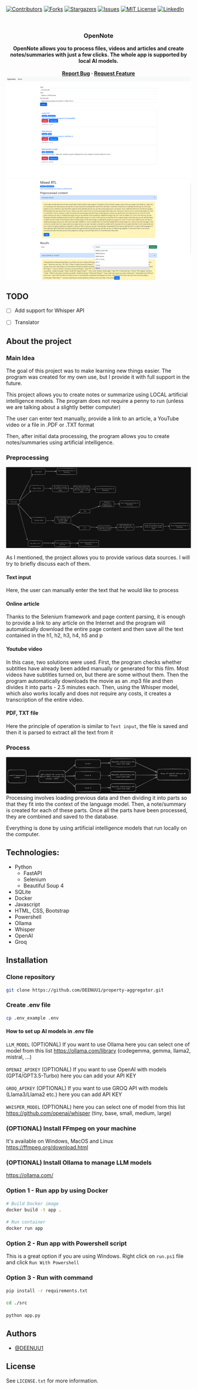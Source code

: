 [![Contributors][contributors-shield]][contributors-url]
[![Forks][forks-shield]][forks-url]
[![Stargazers][stars-shield]][stars-url]
[![Issues][issues-shield]][issues-url]
[![MIT License][license-shield]][license-url]
[![LinkedIn][linkedin-shield]][linkedin-url]



<br />
<div align="center">
  <h3 align="center">OpenNote</h3>
  <strong align="center">
    OpenNote allows you to process files, videos and articles and create notes/summaries with just a few clicks. The whole app is supported by local AI models.
    <br />
    <br />
    <a href="https://github.com/DEENUU1/OpenNote/issues">Report Bug</a>
    ·
    <a href="https://github.com/DEENUU1/OpenNote/issues">Request Feature</a>
  </strong>
</div>

<img src="assets/home.png" alt="home_page"/>
<img src="assets/results.png" alt="details_page"/>

## TODO
- [ ] Add support for Whisper API 
- [ ] Translator


## About the project

### Main Idea 
The goal of this project was to make learning new things easier. The program was created for my own use, but I provide it with full support in the future.

This project allows you to create notes or summarize using LOCAL artificial intelligence models. The program does not require a penny to run (unless we are talking about a slightly better computer)

The user can enter text manually, provide a link to an article, a YouTube video or a file in .PDF or .TXT format

Then, after initial data processing, the program allows you to create notes/summaries using artificial intelligence.

### Preprocessing
<img src="assets/preprocess.png" alt="preprocess_architecture"/>

As I mentioned, the project allows you to provide various data sources. I will try to briefly discuss each of them.

#### Text input
Here, the user can manually enter the text that he would like to process

#### Online article
Thanks to the Selenium framework and page content parsing, it is enough to provide a link to any article on the Internet and the program will automatically download the entire page content and then save all the text contained in the h1, h2, h3, h4, h5 and p

#### Youtube video
In this case, two solutions were used.
First, the program checks whether subtitles have already been added manually or generated for this film. Most videos have subtitles turned on, but there are some without them. Then the program automatically downloads the movie as an .mp3 file and then divides it into parts - 2.5 minutes each.
Then, using the Whisper model, which also works locally and does not require any costs, it creates a transcription of the entire video.

#### PDF, TXT file
Here the principle of operation is similar to `Text input`, the file is saved and then it is parsed to extract all the text from it

### Process
<img src="assets/process.png" alt="process_architecture"/>
Processing involves loading previous data and then dividing it into parts so that they fit into the context of the language model. Then, a note/summary is created for each of these parts.
Once all the parts have been processed, they are combined and saved to the database.

Everything is done by using artificial intelligence models that run locally on the computer.

## Technologies:
- Python
    - FastAPI
    - Selenium
    - Beautiful Soup 4
- SQLite
- Docker
- Javascript
- HTML, CSS, Bootstrap
- Powershell
- Ollama
- Whisper 
- OpenAI
- Groq

## Installation

### Clone repository
```bash
git clone https://github.com/DEENUU1/property-aggregator.git
```

### Create .env file
```bash
cp .env_example .env
```

#### How to set up AI models in .env file
`LLM_MODEL` (OPTIONAL) If you want to use Ollama here you can select one of model from this list https://ollama.com/library (codegemma, gemma, llama2, mistral, ...) <br><br>
`OPENAI_APIKEY` (OPTIONAL) If you want to use OpenAI with models (GPT4/GPT3.5-Turbo) here you can add your API KEY <br><br>
`GROQ_APIKEY` (OPTIONAL) If you want to use GROQ API with models (Llama3/Llama2 etc.) here you can add API KEY <br><br>
`WHISPER_MODEL` (OPTIONAL)  here you can select one of model from this list https://github.com/openai/whisper (tiny, base, small, medium, large) <br>

### (OPTIONAL)  Install FFmpeg on your machine
It's available on Windows, MacOS and Linux
https://ffmpeg.org/download.html

### (OPTIONAL)  Install Ollama to manage LLM models
https://ollama.com/


### Option 1 - Run app by using Docker
```bash
# Build Docker image
docker build -t app .

# Run container
docker run app
```

### Option 2 - Run app with Powershell script
This is a great option if you are using Windows.
Right click on `run.ps1` file and click `Run With Powershell`


### Option 3 - Run with command 
```bash
pip install -r requirements.txt

cd ./src

python app.py
```

## Authors

- [@DEENUU1](https://www.github.com/DEENUU1)

<!-- LICENSE -->

## License

See `LICENSE.txt` for more information.


<!-- MARKDOWN LINKS & IMAGES -->
<!-- https://www.markdownguide.org/basic-syntax/#reference-style-links -->

[contributors-shield]: https://img.shields.io/github/contributors/DEENUU1/OpenNote.svg?style=for-the-badge

[contributors-url]: https://github.com/DEENUU1/OpenNote/graphs/contributors

[forks-shield]: https://img.shields.io/github/forks/DEENUU1/OpenNote.svg?style=for-the-badge

[forks-url]: https://github.com/DEENUU1/OpenNote/network/members

[stars-shield]: https://img.shields.io/github/stars/DEENUU1/OpenNote.svg?style=for-the-badge

[stars-url]: https://github.com/DEENUU1/OpenNote/stargazers

[issues-shield]: https://img.shields.io/github/issues/DEENUU1/OpenNote.svg?style=for-the-badge

[issues-url]: https://github.com/DEENUU1/OpenNote/issues

[license-shield]: https://img.shields.io/github/license/DEENUU1/OpenNote.svg?style=for-the-badge

[license-url]: https://github.com/DEENUU1/OpenNote/blob/master/LICENSE.txt

[linkedin-shield]: https://img.shields.io/badge/-LinkedIn-black.svg?style=for-the-badge&logo=linkedin&colorB=555

[linkedin-url]: https://linkedin.com/in/kacper-wlodarczyk

[basic]: https://github.com/DEENUU1/OpenNote/blob/main/assets/v1_2/basic.gif?raw=true

[full]: https://github.com/DEENUU1/OpenNote/blob/main/assets/v1_2/full.gif?raw=true

[search]: https://github.com/DEENUU1/OpenNote/blob/main/assets/v1_2/search.gif?raw=true
